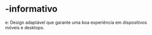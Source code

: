 # -informativo
e: Design adaptável que garante uma boa experiência em dispositivos móveis e desktops.
